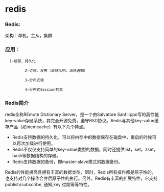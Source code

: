 # redis

### Redis:

架构：单机，主从，集群

### 应用：
```
  1—缓存、持久化

         2—订阅、发布（消息队列、消息通知）

         3—分布式锁

         4—分布式Session共享  
```
### Redis简介
redis全称REmote DIctionary Server，是一个由Salvatore Sanfilippo写的高性能key-value存储系统，其完全开源免费，遵守BSD协议。Redis与其他key-value缓存产品（如memcache）有以下几个特点。 
+ Redis支持数据的持久化，可以将内存中的数据保存在磁盘中，重启的时候可以再次加载进行使用。 
+ Redis不仅仅支持简单的key-value类型的数据，同时还提供list，set，zset，hash等数据结构的存储。 
+ Redis支持数据的备份，即master-slave模式的数据备份。

Redis的性能极高且拥有丰富的数据类型，同时，Redis所有操作都是原子性的，也支持对几个操作合并后原子性的执行。另外，Redis有丰富的扩展特性，它支持publish/subscribe, 通知,key 过期等等特性。

